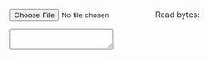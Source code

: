 <!DOCTYPE html PUBLIC "-//W3C//DTD HTML 4.01 Transitional//EN"
   "http://www.w3.org/TR/html4/loose.dtd">
<html>
<head>
<title>Any Title</title>
<meta http-equiv="Content-Type" content="text/html; charset=utf-8">


</head>
<body>

<input type="file" id="files" name="file" /> Read bytes:
<textarea id="output"></textarea>

<script>
    function handleFileSelect(evt) {
        var files = document.getElementById('files').files;
        if (!files.length) {
          alert('Please select a file!');
          return;
        }

        var file = files[0];
        var reader = new FileReader();
        reader.onloadend = function(evt) {
            if (evt.target.readyState == FileReader.DONE) { // DONE == 2
                document.getElementById('output').textContent = evt.target.result;
            }  
        };
        reader.readAsText('2.json', "UTF-8");
    }


document.getElementById('files').addEventListener('change', handleFileSelect, false);
</script>
</body>
</html>
